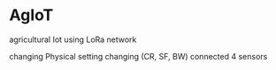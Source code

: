 # AgIoT

agricultural Iot using LoRa network

changing Physical setting changing (CR, SF, BW)
connected 4 sensors

